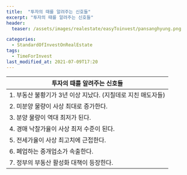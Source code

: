 ```yaml
---
title:  "투자의 때를 알려주는 신호들"
excerpt: "투자의 때를 알려주는 신호들"
header:
  teaser: /assets/images/realestate/easyToinvest/pansanghyung.png

categories:
  - StandardOfInvestOnRealEstate
tags:
  - TimeForInvest
last_modified_at: 2021-07-09T17:20
---
```



|	<center>투자의 때를 알려주는 신호들</center>	|
| :-------------------------------------------	|
| 1. 부동산 불황기가 3년 이상 지났다. (지칠데로 지친 매도자들) 	|
| 2. 미분양 물량이 사상 최대로 증가한다.		 	|
| 3. 분양 물량이 역대 최저가 된다.		 	|
| 4. 경매 낙찰가율이 사상 최저 수준이 된다.		 	|
| 5. 전세가율이 사상 최고치에 근접한다.		 	|
| 6. 폐업하는 중개업소가 속출한다.			 	|
| 7. 정부의 부동산 활성화 대책이 등장한다.		 	|
